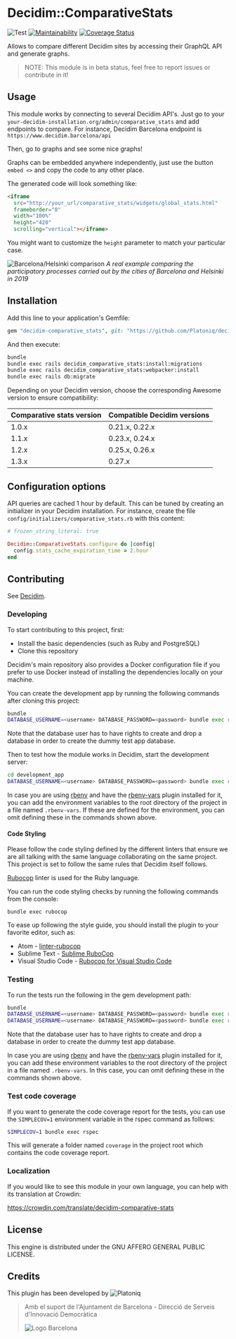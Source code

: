 # Decidim::ComparativeStats

![Test](https://github.com/Platoniq/decidim-module-comparative_stats/workflows/Test/badge.svg)
[![Maintainability](https://api.codeclimate.com/v1/badges/59d3415b89244ef0d40b/maintainability)](https://codeclimate.com/github/Platoniq/decidim-module-comparative_stats/maintainability)
[![Coverage Status](https://coveralls.io/repos/github/Platoniq/decidim-module-comparative_stats/badge.svg?branch=main)](https://coveralls.io/github/Platoniq/decidim-module-comparative_stats?branch=main)

Allows to compare different Decidim sites by accessing their GraphQL API and
generate graphs.

> NOTE: This module is in beta status, feel free to report issues or contribute in it!

## Usage

This module works by connecting to several Decidim API's.
Just go to your `your-decidim-installation.org/admin/comparative_stats` and
add endpoints to compare.
For instance, Decidim Barcelona endpoint is `https://www.decidim.barcelona/api`

Then, go to graphs and see some nice graphs!

Graphs can be embedded anywhere independently, just use the button
`embed <>` and copy the code to any other place.

The generated code will look something like:

```html
<iframe
  src="http://your_url/comparative_stats/widgets/global_stats.html"
  frameborder="0"
  width="100%"
  height="420"
  scrolling="vertical"></iframe>
```

You might want to customize the `height` parameter to match your particular case.

![Barcelona/Helsinki comparison](example.png)
*A real example comparing the participatory processes carried out by the cities of Barcelona and Helsinki in 2019*

## Installation

Add this line to your application's Gemfile:

```ruby
gem "decidim-comparative_stats", git: "https://github.com/Platoniq/decidim-module-comparative_stats", branch: "master"
```

And then execute:

```bash
bundle
bundle exec rails decidim_comparative_stats:install:migrations
bundle exec rails decidim_comparative_stats:webpacker:install
bundle exec rails db:migrate
```

Depending on your Decidim version, choose the corresponding Awesome version to ensure
compatibility:

| Comparative stats version | Compatible Decidim versions |
|---------------------------|-----------------------------|
| 1.0.x                     | 0.21.x, 0.22.x              |
| 1.1.x                     | 0.23.x, 0.24.x              |
| 1.2.x                     | 0.25.x, 0.26.x              |
| 1.3.x                     | 0.27.x                      |

## Configuration options

API queries are cached 1 hour by default.
This can be tuned by creating an initializer in your Decidim installation.
For instance, create the file `config/initializers/comparative_stats.rb`
with this content:

```ruby
# frozen_string_literal: true

Decidim::ComparativeStats.configure do |config|
  config.stats_cache_expiration_time = 2.hour
end
```

## Contributing

See [Decidim](https://github.com/decidim/decidim).

### Developing

To start contributing to this project, first:

- Install the basic dependencies (such as Ruby and PostgreSQL)
- Clone this repository

Decidim's main repository also provides a Docker configuration file if you
prefer to use Docker instead of installing the dependencies locally on your
machine.

You can create the development app by running the following commands after
cloning this project:

```bash
bundle
DATABASE_USERNAME=<username> DATABASE_PASSWORD=<password> bundle exec rake development_app
```

Note that the database user has to have rights to create and drop a database in
order to create the dummy test app database.

Then to test how the module works in Decidim, start the development server:

```bash
cd development_app
DATABASE_USERNAME=<username> DATABASE_PASSWORD=<password> bundle exec rails s
```

In case you are using [rbenv](https://github.com/rbenv/rbenv) and have the
[rbenv-vars](https://github.com/rbenv/rbenv-vars) plugin installed for it, you
can add the environment variables to the root directory of the project in a file
named `.rbenv-vars`. If these are defined for the environment, you can omit
defining these in the commands shown above.

#### Code Styling

Please follow the code styling defined by the different linters that ensure we
are all talking with the same language collaborating on the same project. This
project is set to follow the same rules that Decidim itself follows.

[Rubocop](https://rubocop.readthedocs.io/) linter is used for the Ruby language.

You can run the code styling checks by running the following commands from the
console:

```
bundle exec rubocop
```

To ease up following the style guide, you should install the plugin to your
favorite editor, such as:

- Atom - [linter-rubocop](https://atom.io/packages/linter-rubocop)
- Sublime Text - [Sublime RuboCop](https://github.com/pderichs/sublime_rubocop)
- Visual Studio Code - [Rubocop for Visual Studio Code](https://github.com/misogi/vscode-ruby-rubocop)

### Testing

To run the tests run the following in the gem development path:

```bash
bundle
DATABASE_USERNAME=<username> DATABASE_PASSWORD=<password> bundle exec rake test_app
DATABASE_USERNAME=<username> DATABASE_PASSWORD=<password> bundle exec rspec
```

Note that the database user has to have rights to create and drop a database in
order to create the dummy test app database.

In case you are using [rbenv](https://github.com/rbenv/rbenv) and have the
[rbenv-vars](https://github.com/rbenv/rbenv-vars) plugin installed for it, you
can add these environment variables to the root directory of the project in a
file named `.rbenv-vars`. In this case, you can omit defining these in the
commands shown above.

### Test code coverage

If you want to generate the code coverage report for the tests, you can use
the `SIMPLECOV=1` environment variable in the rspec command as follows:

```bash
SIMPLECOV=1 bundle exec rspec
```

This will generate a folder named `coverage` in the project root which contains
the code coverage report.

### Localization

If you would like to see this module in your own language, you can help with its
translation at Crowdin:

<https://crowdin.com/translate/decidim-comparative-stats>

## License

This engine is distributed under the GNU AFFERO GENERAL PUBLIC LICENSE.

## Credits

This plugin has been developed by ![Platoniq](app/assets/images/platoniq-logo.png)

> Amb el suport de l'Ajuntament de Barcelona - Direcció de Serveis d'Innovació Democràtica
>
> ![Logo Barcelona](app/assets/images/bcn-logo.png)
